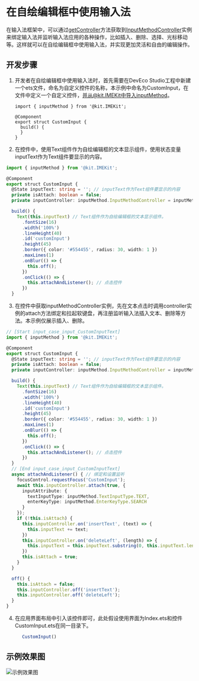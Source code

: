 # 在自绘编辑框中使用输入法
<!--Kit: IME Kit-->
<!--Subsystem: MiscServices-->
<!--Owner: @illybyy-->
<!--Designer: @andeszhang-->
<!--Tester: @murphy1984-->
<!--Adviser: @zhang_yixin13-->

在输入法框架中，可以通过[getController](../reference/apis-ime-kit/js-apis-inputmethod.md#inputmethodgetcontroller9)方法获取到[InputMethodController](../reference/apis-ime-kit/js-apis-inputmethod.md#inputmethodcontroller)实例来绑定输入法并监听输入法应用的各种操作，比如插入、删除、选择、光标移动等。这样就可以在自绘编辑框中使用输入法，并实现更加灵活和自由的编辑操作。

## 开发步骤

1. 开发者在自绘编辑框中使用输入法时，首先需要在DevEco Studio工程中新建一个ets文件，命名为自定义控件的名称，本示例中命名为CustomInput，在文件中定义一个自定义控件，并从@kit.IMEKit中导入inputMethod。

   ```ets
   import { inputMethod } from '@kit.IMEKit';
   
   @Component
   export struct CustomInput {
     build() {
     }
   }
   ```

2. 在控件中，使用Text组件作为自绘编辑框的文本显示组件，使用状态变量inputText作为Text组件要显示的内容。

<!-- @[input_case_input_CustomInputText](https://gitcode.com/openharmony/applications_app_samples/blob/master/code/Solutions/InputMethod/KikaInputMethod/entry/src/main/ets/components/CustomInput.ets) -->

``` TypeScript
import { inputMethod } from '@kit.IMEKit';

@Component
export struct CustomInput {
  @State inputText: string = ''; // inputText作为Text组件要显示的内容
  private isAttach: boolean = false;
  private inputController: inputMethod.InputMethodController = inputMethod.getController();

  build() {
    Text(this.inputText) // Text组件作为自绘编辑框的文本显示组件。
      .fontSize(16)
      .width('100%')
      .lineHeight(40)
      .id('customInput')
      .height(45)
      .border({ color: '#554455', radius: 30, width: 1 })
      .maxLines(1)
      .onBlur(() => {
        this.off();
      })
      .onClick(() => {
        this.attachAndListener(); // 点击控件
      })
  }
```


3. 在控件中获取inputMethodController实例，先在文本点击时调用controller实例的attach方法绑定和拉起软键盘，再注册监听输入法插入文本、删除等方法。本示例仅展示插入、删除。

<!-- @[input_case_input_CustomInput](https://gitcode.com/openharmony/applications_app_samples/blob/master/code/Solutions/InputMethod/KikaInputMethod/entry/src/main/ets/components/CustomInput.ets) -->

``` TypeScript
// [Start input_case_input_CustomInputText]
import { inputMethod } from '@kit.IMEKit';

@Component
export struct CustomInput {
  @State inputText: string = ''; // inputText作为Text组件要显示的内容
  private isAttach: boolean = false;
  private inputController: inputMethod.InputMethodController = inputMethod.getController();

  build() {
    Text(this.inputText) // Text组件作为自绘编辑框的文本显示组件。
      .fontSize(16)
      .width('100%')
      .lineHeight(40)
      .id('customInput')
      .height(45)
      .border({ color: '#554455', radius: 30, width: 1 })
      .maxLines(1)
      .onBlur(() => {
        this.off();
      })
      .onClick(() => {
        this.attachAndListener(); // 点击控件
      })
  }
  // [End input_case_input_CustomInputText]
  async attachAndListener() { // 绑定和设置监听
    focusControl.requestFocus('CustomInput');
    await this.inputController.attach(true, {
      inputAttribute: {
        textInputType: inputMethod.TextInputType.TEXT,
        enterKeyType: inputMethod.EnterKeyType.SEARCH
      }
    });
    if (!this.isAttach) {
      this.inputController.on('insertText', (text) => {
        this.inputText += text;
      })
      this.inputController.on('deleteLeft', (length) => {
        this.inputText = this.inputText.substring(0, this.inputText.length - length);
      })
      this.isAttach = true;
    }
  }

  off() {
    this.isAttach = false;
    this.inputController.off('insertText');
    this.inputController.off('deleteLeft');
  }
}
```


4. 在应用界面布局中引入该控件即可，此处假设使用界面为Index.ets和控件CustomInput.ets在同一目录下。

<!-- @[input_case_input_CustomInput](https://gitcode.com/openharmony/applications_app_samples/blob/master/code/Solutions/InputMethod/KikaInputMethod/entry/src/main/ets/pages/PrivatePreview.ets) -->

``` TypeScript
      CustomInput()
```


   ## 示例效果图
  ![示例效果图](./figures/image-1.png)